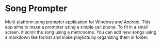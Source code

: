 # Song Prompter

Multi-platform song prompter application for Windows and Android. This app aims to make a prompter using a simple cell phone. To fit in a small screen, it scroll the song using a metronome.
You can add new songs using a markdown like format and make playlists by organizing them in folder.
